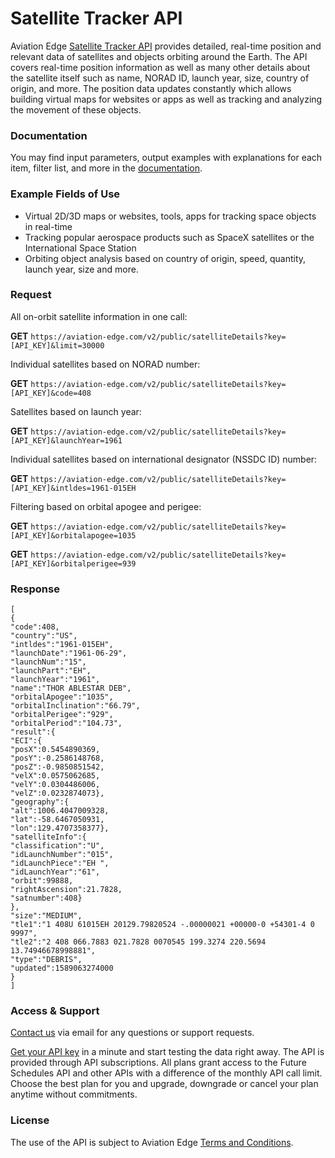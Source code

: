 # Satellite Tracker API
Aviation Edge [Satellite Tracker API](https://aviation-edge.com/satellite-tracking-api/) provides detailed, real-time position and relevant data of satellites and objects orbiting around the Earth. The API covers real-time position information as well as many other details about the satellite itself such as name, NORAD ID, launch year, size, country of origin, and more. The position data updates constantly which allows building virtual maps for websites or apps as well as tracking and analyzing the movement of these objects.

### Documentation
You may find input parameters, output examples with explanations for each item, filter list, and more in the [documentation](https://aviation-edge.com/developers/).

### Example Fields of Use
- Virtual 2D/3D maps or websites, tools, apps for tracking space objects in real-time
- Tracking popular aerospace products such as SpaceX satellites or the International Space Station
- Orbiting object analysis based on country of origin, speed, quantity, launch year, size and more.

### Request 
All on-orbit satellite information in one call:

**GET** `https://aviation-edge.com/v2/public/satelliteDetails?key=[API_KEY]&limit=30000`

Individual satellites based on NORAD number:

**GET** `https://aviation-edge.com/v2/public/satelliteDetails?key=[API_KEY]&code=408`

Satellites based on launch year:

**GET** `https://aviation-edge.com/v2/public/satelliteDetails?key=[API_KEY]&launchYear=1961`

Individual satellites based on international designator (NSSDC ID) number:

**GET** `https://aviation-edge.com/v2/public/satelliteDetails?key=[API_KEY]&intldes=1961-015EH`

Filtering based on orbital apogee and perigee:

**GET** `https://aviation-edge.com/v2/public/satelliteDetails?key=[API_KEY]&orbitalapogee=1035`

**GET** `https://aviation-edge.com/v2/public/satelliteDetails?key=[API_KEY]&orbitalperigee=939`

### Response
```
[
{
"code":408,
"country":"US",
"intldes":"1961-015EH",
"launchDate":"1961-06-29",
"launchNum":"15",
"launchPart":"EH",
"launchYear":"1961",
"name":"THOR ABLESTAR DEB",
"orbitalApogee":"1035",
"orbitalInclination":"66.79",
"orbitalPerigee":"929",
"orbitalPeriod":"104.73",
"result":{
"ECI":{
"posX":0.5454890369,
"posY":-0.2586148768,
"posZ":-0.9850851542,
"velX":0.0575062685,
"velY":0.0304486006,
"velZ":0.0232874073},
"geography":{
"alt":1006.4047009328,
"lat":-58.6467050931,
"lon":129.4707358377},
"satelliteInfo":{
"classification":"U",
"idLaunchNumber":"015",
"idLaunchPiece":"EH ",
"idLaunchYear":"61",
"orbit":99888,
"rightAscension":21.7828,
"satnumber":408}
},
"size":"MEDIUM",
"tle1":"1 408U 61015EH 20129.79820524 -.00000021 +00000-0 +54301-4 0 9997",
"tle2":"2 408 066.7883 021.7828 0070545 199.3274 220.5694 13.74946678998881",
"type":"DEBRIS",
"updated":1589063274000
}
]
```

### Access & Support
[Contact us](https://aviation-edge.com/contact/) via email for any questions or support requests.

[Get your API key](https://aviation-edge.com/premium-api/) in a minute and start testing the data right away. The API is provided through API subscriptions. All plans grant access to the Future Schedules API and other APIs with a difference of the monthly API call limit. Choose the best plan for you and upgrade, downgrade or cancel your plan anytime without  commitments.

### License
The use of the API is subject to Aviation Edge [Terms and Conditions](https://aviation-edge.com/api-terms-of-service/).
